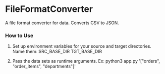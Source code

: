 # FileFormatConverter
A file format converter for data.
Converts CSV to JSON.

### How to Use

1. Set up environment variables for your source and target directories.
    Name them:
        SRC_BASE_DIR
        TGT_BASE_DIR

2. Pass the data sets as runtime arguments.
    Ex: python3 app.py '["orders", "order_items", "departments"]'     




